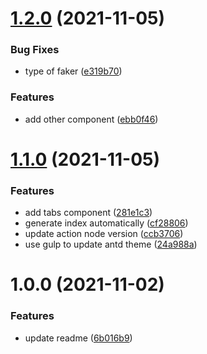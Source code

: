 # [1.2.0](https://github.com/goskyai/lo-si/compare/v1.1.0...v1.2.0) (2021-11-05)


### Bug Fixes

* type of faker ([e319b70](https://github.com/goskyai/lo-si/commit/e319b700b7efaabc58b06f29ea5aad5bb9a6cd5a))


### Features

* add other component ([ebb0f46](https://github.com/goskyai/lo-si/commit/ebb0f46b4f72a2d69411c2493cf2433be195420f))

# [1.1.0](https://github.com/goskyai/lo-si/compare/v1.0.0...v1.1.0) (2021-11-05)


### Features

* add tabs component ([281e1c3](https://github.com/goskyai/lo-si/commit/281e1c35c2ba0b4ea1c585be2b68380146f1049d))
* generate index automatically ([cf28806](https://github.com/goskyai/lo-si/commit/cf28806eee66309ae68d3ef9ab540d022911d600))
* update action node version ([ccb3706](https://github.com/goskyai/lo-si/commit/ccb3706857e179c64ccad5195c2fbb4121f48168))
* use gulp to update antd theme ([24a988a](https://github.com/goskyai/lo-si/commit/24a988a6db6c3d4146b65fd28a67ad93d6a5f1b4))

# 1.0.0 (2021-11-02)


### Features

* update readme ([6b016b9](https://github.com/goskyai/lo-si/commit/6b016b97013630677bd6bad8ecaab295aae8d0e5))
